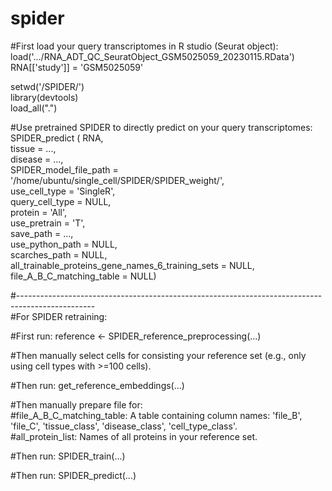 # spider
#First load your query transcriptomes in R studio (Seurat object):<br />
load('.../RNA_ADT_QC_SeuratObject_GSM5025059_20230115.RData') <br />
RNA[['study']] = 'GSM5025059' <br />

setwd('/SPIDER/') <br />
library(devtools) <br />
load_all(".") <br />

#Use pretrained SPIDER to directly predict on your query transcriptomes: <br />
SPIDER_predict (           RNA,  <br />
                           tissue = ...,  <br />
                           disease = ..., <br />
                           SPIDER_model_file_path = '/home/ubuntu/single_cell/SPIDER/SPIDER_weight/',<br />
                           use_cell_type = 'SingleR', <br />
                           query_cell_type = NULL,<br />
                           protein = 'All', <br />
                           use_pretrain = 'T',<br />
                           save_path = ...,<br />
                           use_python_path = NULL,<br />
                           scarches_path = NULL,<br />
                           all_trainable_proteins_gene_names_6_training_sets = NULL,<br />
                           file_A_B_C_matching_table = NULL)<br />

#-------------------------------------------------------------------------------------------------<br />
#For SPIDER retraining: <br />

#First run: reference <- SPIDER_reference_preprocessing(...)<br />

#Then manually select cells for consisting your reference set (e.g., only using cell types with >=100 cells).<br />

#Then run: get_reference_embeddings(...)<br />

#Then manually prepare file for:<br />
#file_A_B_C_matching_table: A table containing column names: 'file_B', 'file_C', 'tissue_class', 'disease_class', 'cell_type_class'.<br />
#all_protein_list: Names of all proteins in your reference set.<br />

#Then run: SPIDER_train(...)<br />

#Then run: SPIDER_predict(...)<br />

